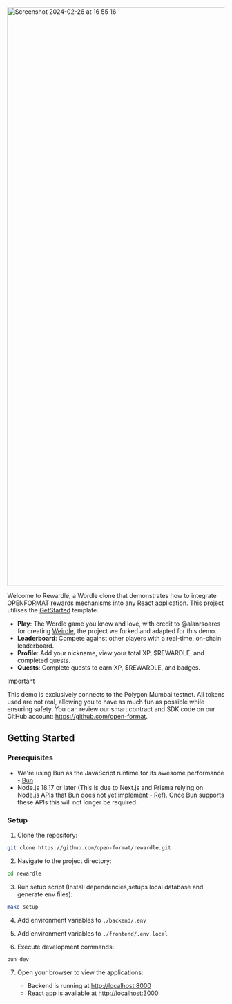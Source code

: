 <img width="1341" alt="Screenshot 2024-02-26 at 16 55 16" src="https://github.com/open-format/js/assets/7047410/399b00a1-7fe6-4212-9347-1bbf8af9e469">

Welcome to Rewardle, a Wordle clone that demonstrates how to integrate OPENFORMAT rewards mechanisms into any React application. This project utilises the [GetStarted](https://github.com/open-format/get-started) template.

- **Play**: The Wordle game you know and love, with credit to @alanrsoares for creating [Weirdle](https://github.com/alanrsoares/weirdle), the project we forked and adapted for this demo.
- **Leaderboard**: Compete against other players with a real-time, on-chain leaderboard.
- **Profile**: Add your nickname, view your total XP, $REWARDLE, and completed quests.
- **Quests**: Complete quests to earn XP, $REWARDLE, and badges.

> [!IMPORTANT]  
> This demo is exclusively connects to the Polygon Mumbai testnet. All tokens used are not real, allowing you to have as much fun as possible while ensuring safety. You can review our smart contract and SDK code on our GitHub account: https://github.com/open-format.

## Getting Started

### Prerequisites

- We're using Bun as the JavaScript runtime for its awesome performance - [Bun](https://bun.sh/)
- Node.js 18.17 or later (This is due to Next.js and Prisma relying on Node.js APIs that Bun does not yet implement - [Ref](https://bun.sh/guides/ecosystem/nextjs)). Once Bun supports these APIs this will not longer be required.

### Setup

1. Clone the repository:

```bash
git clone https://github.com/open-format/rewardle.git
```

2. Navigate to the project directory:

```bash
cd rewardle
```

3. Run setup script (Install dependencies,setups local database and generate env files):

```bash
make setup
```

4. Add environment variables to `./backend/.env`

5. Add environment variables to `./frontend/.env.local`

6. Execute development commands:

```bash
bun dev
```

7. Open your browser to view the applications:

   - Backend is running at [http://localhost:8000](http://localhost:8080)
   - React app is available at [http://localhost:3000](http://localhost:3000)
